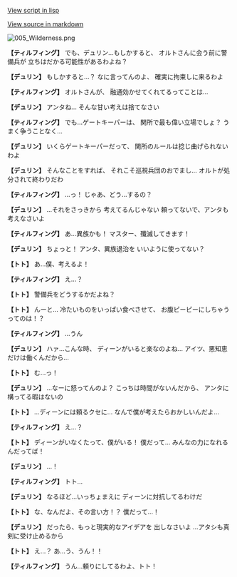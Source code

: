 [View script in lisp](../scripts/1550102.txt)

[View source in markdown](1550102.md)

![005_Wilderness.png](../images/backgrounds/005_Wilderness.png)

**【ティルフィング】**
でも、デュリン…もしかすると、
オルトさんに会う前に警備兵が
立ちはだかる可能性があるわよね？

**【デュリン】**
もしかすると…？
なに言ってんのよ、
確実に拘束しに来るわよ

**【ティルフィング】**
オルトさんが、
融通効かせてくれてるってことは…

**【デュリン】**
アンタね…
そんな甘い考えは捨てなさい

**【ティルフィング】**
でも…ゲートキーパーは、
関所で最も偉い立場でしょ？
うまく争うことなく…

**【デュリン】**
いくらゲートキーパーだって、
関所のルールは捻じ曲げられないわよ

**【デュリン】**
そんなことをすれば、
それこそ巡視兵団のおでまし…
オルトが処分されて終わりだわ

**【ティルフィング】**
…っ！
じゃあ、どう…するの？

**【デュリン】**
…それをさっきから
考えてるんじゃない
頼ってないで、アンタも考えなさいよ

**【ティルフィング】**
あ…異族かも！
マスター、殲滅してきます！

**【デュリン】**
ちょっと！
アンタ、異族退治を
いいように使ってない？

**【トト】**
あ…僕、考えるよ！

**【ティルフィング】**
え…？

**【トト】**
警備兵をどうするかだよね？

**【トト】**
んーと…
冷たいものをいっぱい食べさせて、
お腹ピーピーにしちゃうってのは！？

**【ティルフィング】**
…うん

**【デュリン】**
ハァ…こんな時、
ディーンがいると楽なのよね…
アイツ、悪知恵だけは働くんだから…

**【トト】**
む…っ！

**【デュリン】**
…なーに怒ってんのよ？
こっちは時間がないんだから、
アンタに構ってる暇はないの

**【トト】**
…ディーンには頼るクセに…
なんで僕が考えたらおかしいんだよ…

**【ティルフィング】**
え…？

**【トト】**
ディーンがいなくたって、僕がいる！
僕だって…
みんなの力になれるんだってば！

**【デュリン】**
…！

**【ティルフィング】**
トト…

**【デュリン】**
なるほど…いっちょまえに
ディーンに対抗してるわけだ

**【トト】**
な、なんだよ、その言い方！？
僕だって…！

**【デュリン】**
だったら、もっと現実的なアイデアを
出しなさいよ
…アタシも真剣に受け止めるから

**【トト】**
え…？
あ…う、うん！！

**【ティルフィング】**
うん…頼りにしてるわよ、トト！
